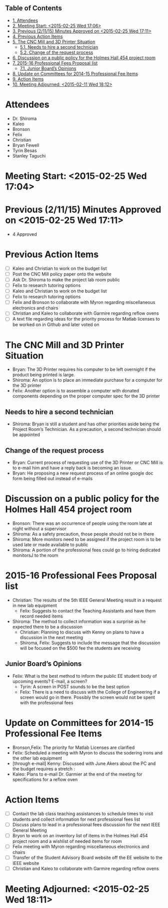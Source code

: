<div id="table-of-contents">
<h2>Table of Contents</h2>
<div id="text-table-of-contents">
<ul>
<li><a href="#sec-1">1. Attendees</a></li>
<li><a href="#sec-2">2. Meeting Start: <span class="timestamp-wrapper"><span class="timestamp">&lt;2015-02-25 Wed 17:06&gt;</span></span></a></li>
<li><a href="#sec-3">3. Previous (2/11/15) Minutes Approved on <span class="timestamp-wrapper"><span class="timestamp">&lt;2015-02-25 Wed 17:11&gt;</span></span></a></li>
<li><a href="#sec-4">4. Previous Action Items</a></li>
<li><a href="#sec-5">5. The CNC Mill and 3D Printer Situation</a>
<ul>
<li><a href="#sec-5-1">5.1. Needs to hire a second technician</a></li>
<li><a href="#sec-5-2">5.2. Change of the request process</a></li>
</ul>
</li>
<li><a href="#sec-6">6. Discussion on a public policy for the Holmes Hall 454 project room</a></li>
<li><a href="#sec-7">7. 2015-16 Professional Fees Proposal list</a>
<ul>
<li><a href="#sec-7-1">7.1. Junior Board’s Opinions</a></li>
</ul>
</li>
<li><a href="#sec-8">8. Update on Committees for 2014-15 Professional Fee Items</a></li>
<li><a href="#sec-9">9. Action Items</a></li>
<li><a href="#sec-10">10. Meeting Adjourned: <span class="timestamp-wrapper"><span class="timestamp">&lt;2015-02-11 Wed 18:12&gt;</span></span></a></li>
</ul>
</div>
</div>

# Attendees<a id="sec-1" name="sec-1"></a>

-   Dr. Shiroma
-   Kaleo
-   Bronson
-   Felix
-   Christian
-   Bryan Fewell
-   Tyrin Besas
-   Stanley Taguchi

# Meeting Start: <span class="timestamp-wrapper"><span class="timestamp">&lt;2015-02-25 Wed 17:04&gt;</span></span><a id="sec-2" name="sec-2"></a>

# Previous (2/11/15) Minutes Approved on <span class="timestamp-wrapper"><span class="timestamp">&lt;2015-02-25 Wed 17:11&gt;</span></span><a id="sec-3" name="sec-3"></a>

-   4 Approved

# Previous Action Items<a id="sec-4" name="sec-4"></a>

-   [ ] Kaleo and Christian to work on the budget list
-   [ ] Post the CNC Mill policy paper onto the website
-   [ ] Ask Dr. Shiroma to make the project lab room public
-   [ ] Felix to research tutoring options
-   [ ] Kaleo and Christian to work on the budget list
-   [ ] Felix to research tutoring options
-   [ ] Felix and Bronson to collaborate with Myron regarding  miscellaneous electronics and chairs
-   [ ] Christian and Kaleo to collaborate with Garmire regarding reflow ovens
-   [ ] A text file regarding ideas for the priority process for Matlab licenses to be worked on in Github and later voted on

# The CNC Mill and 3D Printer Situation<a id="sec-5" name="sec-5"></a>

-   Bryan: The 3D Printer requires his computer to be left overnight if the product being printed is large.  
   -   Shiroma: An option is to place an immediate purchase for a computer for the 3D printer
   -   Felix: Another option is to assemble a computer with donated components depending on the proper computer spec for the 3D printer 

## Needs to hire a second technician <a id="sec-5-1" name="sec-5-1"></a>

-   Shiroma: Bryan is still a student and has other priorities aside being the Project Room’s Technician. As a precaution, a second technician should be appointed

## Change of the request process<a id="sec-5-2" name="sec-5-2"></a>

-   Bryan: Current process of requesting use of the 3D Printer or CNC Mill is to e-mail  him and have a reply back is becoming an issue. 
-   Bryan: He proposing a new request process of an online google doc form being filled out instead of e-mails

# Discussion on a public policy for the Holmes Hall 454 project room<a id="sec-6" name="sec-6"></a>

-   Bronson: There was an occurrence of people using the room late at night without a supervisor
-   Shiroma: As a safety precaution, those people should not be in there 
-   Shiroma: More monitors need to be assigned if the project room is to be used late or made available to public
-   Shiroma: A portion of the professional fees could go to hiring dedicated monitorsJ to the room

# 2015-16 Professional Fees Proposal list<a id="sec-7" name="sec-7"></a>

-   Christian:  The results of the 5th IEEE General Meeting result in a request in new lab equipment
    -    Felix:  Suggests to contact the Teaching Assistants and have them record needed items
-   Shiroma: The method to collect information was a surprise as he expected there to be a discussion
    -   Christian:  Planning to discuss with Kenny on plans to have a discussion in the next meeting
    -   Shiroma, Felix: Suggests to include the message that the discussion will be focused on the $500 fee the students are receiving

## Junior Board’s Opinions <a id="sec-7-1" name="sec-7-1"></a>

-  Felix: What is the best method to inform the public EE student body of upcoming events? E-mail, a screen?
   -   Tyrin: A screen in POST sounds to be the best option
      -   Felix: There is a need to discuss with the College of Engineering if a screen would go in there. Possibly the screen would not be spent with the professional fees

# Update on Committees for 2014-15 Professional Fee Items<a id="sec-8" name="sec-8"></a>

-   Bronson,Felix: The priority for Matlab Licenses are clarified
-   Felix: Scheduled a meeting with Myron  to discuss the sodering irons and the other lab equipment
-   [through e-mail] Kenny: Discussed with June Akers about the PC and the budget requires a stretch :
-   Kaleo: Plans to e-mail Dr. Garmier at the end of the meeting for specifications for a reflow oven

# Action Items<a id="sec-9" name="sec-9"></a>

-   [ ] Contact the lab class teaching assistances to schedule times to visit students and collect information for next professional fees list
-   [ ] Discuss plans to lead in a professional fees discussion for the next IEEE General Meeting
-   [ ] Bryon to work on an inventory list of items in the Holmes Hall 454 project room and a wishlist of needed items for room
-   [ ] Felix meeting with Myron regarding miscellaneous electronics and chairs
-   [ ] Transfer of the Student Advisory Board website off the EE website to the IEEE website
-   [ ] Christian and Kaleo to collaborate with Garmire regarding reflow ovens

# Meeting Adjourned: <span class="timestamp-wrapper"><span class="timestamp">&lt;2015-02-25 Wed 18:11&gt;</span></span><a id="sec-10" name="sec-10"></a>

